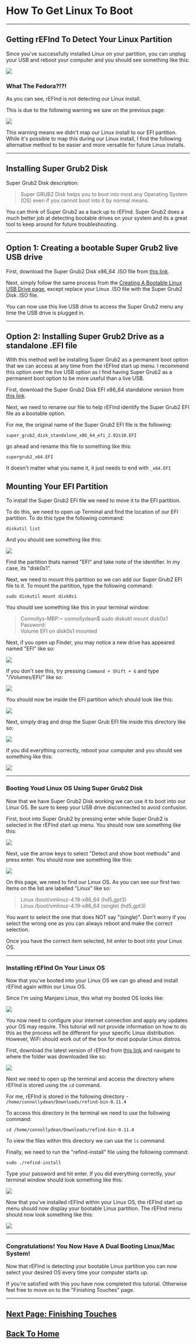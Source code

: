 # How To Get Linux To Boot
***

## Getting rEFInd To Detect Your Linux Partition

Since you've successfully installed Linux on your partition, you can unplug your USB and reboot your computer and you should see something like this:

![](images/refindscreen.png)

### What The Fedora?!?!

As you can see, rEFInd is not detecting our Linux install.

This is due to the following warning we saw on the previous page:

![](images/efierror.png)

This warning means we didn't map our Linux install to our EFI partition. While it's possible to map this during our Linux install, I find the following alternative method to be easier and more versatile for future Linux installs.

***

## Installing Super Grub2 Disk

Super Grub2 Disk description:

> Super GRUB2 Disk helps you to boot into most any Operating System (OS) even if you cannot boot into it by normal means.

You can think of Super Grub2 as a back up to rEFInd.  Super Grub2 does a much better job at detecting bootable drives on your system and its a great tool to keep around for future troubleshooting.
***
## Option 1: Creating a bootable Super Grub2 live USB drive

First, download the Super Grub2 Disk x86_64 .ISO file from [this link](https://sourceforge.net/projects/supergrub2/files/2.02s10/super_grub2_disk_2.02s10/super_grub2_disk_x86_64_efi_2.02s10.iso/download).

Next, simply follow the same process from the [Creating A Bootable Linux USB Drive page](linuxusb.md), except replace your Linux .ISO file with the Super Grub2 Disk .ISO file.

You can now use this live USB drive to access the Super Grub2 menu any time the USB drive is plugged in.
***
## Option 2: Installing Super Grub2 Drive as a standalone .EFI file

With this method well be installing Super Grub2 as a permanent boot option that we can access at any time from the rEFInd start up menu. I recommend this option over the live USB option as I find having Super Grub2 as a permanent boot option to be more useful than a live USB.

First, download the Super Grub2 Disk EFI x86_64 standalone version from [this link](https://sourceforge.net/projects/supergrub2/files/2.02s10/super_grub2_disk_2.02s10/super_grub2_disk_standalone_x86_64_efi_2.02s10.EFI/download).

Next, we need to rename our file to help rEFInd identify the Super Grub2 EFI file as a bootable option.

For me, the original name of the Super Grub2 EFI file is the following:

`super_grub2_disk_standalone_x86_64_efi_2.02s10.EFI`

go ahead and rename this file to something like this:

`supergrub2_x64.EFI`

It doesn't matter what you name it, it just needs to end with `_x64.EFI`

## Mounting Your EFI Partition<a name="efi123"></a>

To install the Super Grub2 EFI file we need to move it to the EFI partition.

To do this, we need to open up Terminal and find the location of our EFI partition.  To do this type the following command:

`diskutil list`

And you should see something like this:

![](images/efipart.png)

Find the partition thats named "EFI" and take note of the identifier. In my case, its "disk0s1".

Next, we need to mount this partition so we can add our Super Grub2 EFI file to it. To mount the partition, type the following command:

`sudo diskutil mount disk0s1`

You should see something like this in your terminal window:

> Connollys-MBP:~ connollydean$ sudo diskutil mount disk0s1   
Password:   
Volume EFI on disk0s1 mounted

Next, if you open up Finder, you may notice a new drive has appeared named "EFI" like so:

![](images/efifinder.png)

If you don't see this, try pressing `Command + Shift + G` and type "/Volumes/EFI/" like so:

![](images/efifind.png)

You should now be inside the EFI partition which should look like this:

![](images/pregrub.png)

Next, simply drag and drop the Super Grub EFI file inside this directory like so:

![](images/aftergrub.png)

If you did everything correctly, reboot your computer and you should see something like this:

![](images/grubrefind.png)
***

### Booting Youd Linux OS Using Super Grub2 Disk

Now that we have Super Grub2 Disk working we can use it to boot into our Linux OS. Be sure to keep your USB drive disconnected to avoid confusion.

First, boot into Super Grub2 by pressing enter while Super Grub2 is selected in the rEFInd start up menu. You should now see something like this:

![](images/supergrub1.png)

Next, use the arrow keys to select "Detect and show boot methods" and press enter. You should now see something like this:

![](images/supergrub2.png)

On this page, we need to find our Linux OS. As you can see our first two items on the list are labelled "Linux" like so:

> Linux /boot/vmlinuz-4.19-x86_64 (hd5,gpt3)    
Linux /boot/vmlinuz-4.19-x86_64 (single) (hd5,gpt3)

You want to select the one that does NOT say "(single)".  Don't worry if you select the wrong one as you can always reboot and make the correct selection.

Once you have the correct item selected, hit enter to boot into your Linux OS.
***
### Installing rEFInd On Your Linux OS

Now that you've booted into your Linux OS we can go ahead and install rEFInd again within our Linux OS.

Since I'm using Manjaro Linux, this what my booted OS looks like:

![](images/manjscsht.png)

You now need to configure your internet connection and apply any updates your OS may require.  This tutorial will not provide information on how to do this as the process will be different for your specific Linux distribution.  However, WiFi should work out of the box for most popular Linux distros.

First, download the latest version of rEFInd from [this link](https://sourceforge.net/projects/refind/) and navigate to where the folder was downloaded like so:

![](images/manjrefindDL.png)

Next we need to open up the terminal and access the directory where rEFInd is stored using the `cd` command.

For me, rEFInd is stored in the following directory - `/home/connollydean/Downloads/refind-bin-0.11.4`

To access this directory in the terminal we need to use the following command:

`cd /home/connollydean/Downloads/refind-bin-0.11.4`

To view the files within this directory we can use the `ls` command.

Finally, we need to run the "refind-install" file using the following command:

`sudo ./refind-install`

Type your password and hit enter.  If you did everything correctly, your terminal window should look something like this:

![](images/manjterminal.png)

Now that you've installed rEFInd within your Linux OS, the rEFInd start up menu should now display your bootable Linux partition. The rEFInd menu should now look something like this:

![](images/manjrefind.png)
***
### Congratulations! You Now Have A Dual Booting Linux/Mac System!

Now that rEFInd is detecting your bootable Linux partition you can now select your desired OS every time your computer starts up.

If you're satisfied with this you have now completed this tutorial. Otherwise feel free to move on to the "Finishing Touches" page.

***

## [Next Page: Finishing Touches](finaltouches.md)

## [Back To Home](README.MD)
